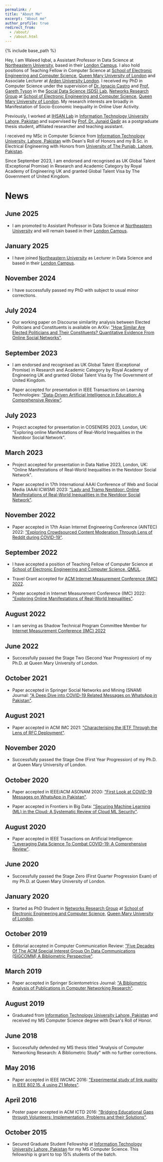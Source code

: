 ```yaml
---
permalink: /
title: "About Me"
excerpt: "About me"
author_profile: true
redirect_from:
  - /about/
  - /about.html
---
```


{% include base_path %}

Hey, I am Waleed Iqbal, a Assistant Professor in Data Science at [Northeastern University](https://www.northeastern.edu), based in their [London Campus](https://www.nulondon.ac.uk). I also hold positions of Teaching Fellow in Computer Science at [School of Electronic Engineering and Computer Science](https://www.eecs.qmul.ac.uk/), [Queen Mary University of London](https://www.qmul.ac.uk/) and Associate Lecturer at [Arden University London](https://arden.ac.uk). I received my PhD in Computer Science under the supervision of [Dr. Ignacio Castro](https://icastro.info/) and [Prof. Gareth Tyson](http://www.eecs.qmul.ac.uk/~tysong/) in the [Social Data Science (SDS) Lab](https://sds.eecs.qmul.ac.uk), [Networks Research Group](http://networks.eecs.qmul.ac.uk) at [School of Electronic Engineering and Computer Science](https://www.eecs.qmul.ac.uk/), [Queen Mary University of London](https://www.qmul.ac.uk/). My research interests are broadly in Manifestation of Socio-Economic Inequality in Online User Activity. 


Previously, I worked at [IHSAN Lab](http://ihsanlab.itu.edu.pk/) in [Information Technology University Lahore, Pakistan](https://itu.edu.pk/) and supervised by [Prof. Dr. Junaid Qadir](http://qufaculty.qu.edu.qa/jqadir/) as a postgraduate thesis student, affiliated researcher and teaching assistant.

I received my MSc in Computer Science from [Information Technology University, Lahore, Pakistan](https://itu.edu.pk/) with Dean's Roll of Honors and my B.Sc. in Electrical Engineering with Honors from [University of The Punjab, Lahore, Pakistan](https://pu.edu.pk/).

Since September 2023, I am endorsed and recognised as UK Global Talent (Exceptional Promise) in Research and Academic Category by Royal Academy of Engineering UK and granted Global Talent Visa by The Government of United Kingdom.

# News
## June 2025
* I am promoted to Assistant Professor in Data Science at [Northeastern University](https://www.northeastern.edu) and will remain based in their [London Campus](https://www.nulondon.ac.uk).

## January 2025
* I have joined [Northeastern University](https://www.northeastern.edu) as Lecturer in Data Science and based in their [London Campus](https://www.nulondon.ac.uk).

## November 2024
* I have successfully passed my PhD with subject to usual minor corrections.

## July 2024
* Our working paper on Discourse similarlity analysis between Elected Politcians and Constituents is available on ArXiv: ["How Similar Are Elected Politicians and Their Constituents? Quantitative Evidence From Online Social Networks"](https://arxiv.org/pdf/2407.03255).

## September 2023
* I am endorsed and recognised as UK Global Talent (Exceptional Promise) in Research and Academic Category by Royal Academy of Engineering UK and granted Global Talent Visa by The Government of United Kingdom.

* Paper accepted for presentation in IEEE Transactions on Learning Technologies: ["Data-Driven Artificial Intelligence in Education: A Comprehensive Review"](https://ieeexplore.ieee.org/abstract/document/10247566).

## July 2023
* Project accepted for presentation in COSENERS 2023, London, UK: "Exploring online Manifestations of Real-World Inequalities in the Nextdoor Social Network".

## March 2023
* Project accepted for presentation in Data Native 2023, London, UK: "Online Manifestations of Real-World Inequalities in the Nextdoor Social Network".

* Paper accepted in 17th International AAAI Conference of Web and Social Media (AAAI ICWSM) 2023: ["Lady and Tramp Nextdoor: Online Manifestations of Real-World Inequalities in the Nextdoor Social Network"](https://arxiv.org/pdf/2304.05232.pdf).

## November 2022
* Paper accepted in 17th Asian Internet Engineering Conference (AINTEC) 2022: ["Exploring Crowdsourced Content Moderation Through Lens of Reddit during COVID-19"](https://dl.acm.org/doi/10.1145/3570748.3570753).

## September 2022
* I have accepted a position of Teaching Fellow of Computer Science at [School of Electronic Engineering and Computer Science, QMUL](https://eecs.qmul.ac.uk). 

* Travel Grant accepted for [ACM Internet Measurement Conference (IMC) 2022](https://conferences.sigcomm.org/imc/2022/).

* Poster accepted in Internet Measurement Conference (IMC) 2022: ["Exploring Online Manifestations of Real-World Inequalities"](https://dl.acm.org/doi/10.1145/3517745.3563027).

## August 2022
* I am serving as Shadow Technical Program Committee Member for [Internet Measurement Conference (IMC) 2022](https://imc22shadowtpc.hotcrp.com/users/pc)

## June 2022
* Successfully passed the Stage Two (Second Year Progression) of my Ph.D. at Queen Mary University of London.

## October 2021
* Paper accepted in Springer Social Networks and Mining (SNAM) Journal: ["A Deep Dive into COVID-19 Related Messages on WhatsApp in Pakistan"](https://www.eecs.qmul.ac.uk/~tysong/files/SNAM22.pdf).

## August 2021
* Paper accepted in ACM IMC 2021: ["Characterising the IETF Through the Lens of RFC Deployment"](https://eprints.gla.ac.uk/250206/2/250206.pdf).

## November 2020
* Successfully passed the Stage One (First Year Progression) of my Ph.D. at Queen Mary University of London.

## October 2020
* Paper accepted in IEEE/ACM ASONAM 2020: ["First Look at COVID-19 Messages on WhatsApp in Pakistan"](https://ieeexplore.ieee.org/abstract/document/9381360).

* Paper accepted in Frontiers in Big Data: ["Securing Machine Learning (ML) in the Cloud: A Systematic Review of Cloud ML Security"](https://www.ncbi.nlm.nih.gov/pmc/articles/PMC7931962/pdf/fdata-03-587139.pdf).

## August 2020
* Paper accepted in IEEE Trasactions on Artificial Intelligence: ["Leveraging Data Science To Combat COVID-19: A Comprehensive Review"](https://ieeexplore.ieee.org/ielaam/9078688/9271839/9184922-aam.pdf).

## June 2020
* Successfully passed the Stage Zero (First Quarter Progression Exam) of my Ph.D. at Queen Mary University of London.

## January 2020
* Started as PhD Student in [Networks Research Group](http://networks.eecs.qmul.ac.uk) at [School of Electronic Engineering and Computer Science](https://www.eecs.qmul.ac.uk/), [Queen Mary University of London](https://www.qmul.ac.uk/).

## October 2019
* Editorial accepted in Computer Communication Review: ["Five Decades Of The ACM Special Interest Group On Data Communications (SIGCOMM) A Bibliometric Perspective"](https://ccronline.sigcomm.org/wp-content/uploads/2019/10/acmdl19-334.pdf).

## March 2019
* Paper accepted in Springer Scientometrics Journal: ["A Bibliometric Analysis of Publications in Computer Networking Research"](https://arxiv.org/pdf/1903.01517).

## August 2019
* Graduated from [Information Technology University Lahore, Pakistan](https://itu.edu.pk/) and received my MS Computer Science degree with Dean's Roll of Honor.

## June 2018
* Successfully defended my MS thesis titled "Analysis of Computer Networking Research: A Bibliometric Study" with no further corrections.

## May 2016
* Paper accepted in IEEE IWCMC 2016: ["Experimental study of link quality in IEEE 802.15. 4 using Z1 Motes"](https://www.researchgate.net/profile/Waleed_Iqbal/publication/308811406_Experimental_study_of_link_quality_in_IEEE_802154_using_Z1_Motes/links/5bda57d0a6fdcc3a8db3e2be/Experimental-study-of-link-quality-in-IEEE-802154-using-Z1-Motes.pdf).

## April 2016
* Poster paper accepted in ACM ICTD 2016: ["Bridging Educational Gaps through Volunteers; Implementation, Problems and their Solutions"](https://www.researchgate.net/profile/Waleed_Iqbal/publication/303542794_Bridging_Educational_Gaps_through_Volunteers_Implementation_Problems_and_Their_Solutions/links/5a3986d7aca2728e698788c6/Bridging-Educational-Gaps-through-Volunteers-Implementation-Problems-and-Their-Solutions.pdf).

## October 2015
* Secured Graduate Student Fellowship at [Information Technology University Lahore, Pakistan](https://itu.edu.pk/) for my MS Computer Science. This fellowship is grant to top 15% students of the batch.
